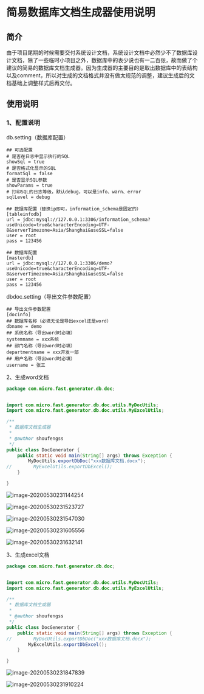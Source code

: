 # 简易数据库文档生成器使用说明

## 简介

由于项目尾期的时候需要交付系统设计文档，系统设计文档中必然少不了数据库设计文档，除了一些临时小项目之外，数据库中的表少说也有一二百张，故而做了个建议的简易的数据库文档生成器。因为生成器的主要目的是取出数据库中的表结构以及comment，所以对生成的文档格式并没有做太规范的调整，建议生成后的文档基础上调整样式后再交付。

## 使用说明

### 1、配置说明

db.setting（数据库配置）

```
## 可选配置
# 是否在日志中显示执行的SQL
showSql = true
# 是否格式化显示的SQL
formatSql = false
# 是否显示SQL参数
showParams = true
# 打印SQL的日志等级，默认debug，可以是info、warn、error
sqlLevel = debug

## 数据库配置（替换ip即可，information_schema是固定的）
[tableinfodb]
url = jdbc:mysql://127.0.0.1:3306/information_schema?useUnicode=true&characterEncoding=UTF-8&serverTimezone=Asia/Shanghai&useSSL=false
user = root
pass = 123456

## 数据库配置
[masterdb]
url = jdbc:mysql://127.0.0.1:3306/demo?useUnicode=true&characterEncoding=UTF-8&serverTimezone=Asia/Shanghai&useSSL=false
user = root
pass = 123456
```

dbdoc.setting（导出文件参数配置）

```
## 导出文件参数配置
[docinfo]
## 数据库名称（必填无论是导出excel还是word）
dbname = demo
## 系统名称（导出word时必填）
systemname = xxx系统
## 部门名称（导出word时必填）
departmentname = xxx开发一部
## 用户名称（导出word时必填）
username = 张三
```

2、生成word文档

```java
package com.micro.fast.generator.db.doc;


import com.micro.fast.generator.db.doc.utils.MyDocUtils;
import com.micro.fast.generator.db.doc.utils.MyExcelUtils;

/**
 * 数据库文档生成器
 *
 * @author shoufengss
 */
public class DocGenerator {
    public static void main(String[] args) throws Exception {
        MyDocUtils.exportDbDoc("xxx数据库文档.docx");
//        MyExcelUtils.exportDbExcel();
    }

}
```

![image-20200530231144254](https://tva1.sinaimg.cn/large/007S8ZIlly1gfavr0oindj30jq0rwwi0.jpg)

![image-20200530231523727](https://tva1.sinaimg.cn/large/007S8ZIlly1gfavutzr1uj31170u076q.jpg)

![image-20200530231547030](https://tva1.sinaimg.cn/large/007S8ZIlly1gfavv8qg6xj313y0u0tas.jpg)

![image-20200530231605556](https://tva1.sinaimg.cn/large/007S8ZIlly1gfavvjwdjuj310t0u0gr2.jpg)

![image-20200530231632141](https://tva1.sinaimg.cn/large/007S8ZIlly1gfavw00ut6j312j0u0n3a.jpg)

3、生成excel文档

```java
package com.micro.fast.generator.db.doc;


import com.micro.fast.generator.db.doc.utils.MyDocUtils;
import com.micro.fast.generator.db.doc.utils.MyExcelUtils;

/**
 * 数据库文档生成器
 *
 * @author shoufengss
 */
public class DocGenerator {
    public static void main(String[] args) throws Exception {
//        MyDocUtils.exportDbDoc("xxx数据库文档.docx");
        MyExcelUtils.exportDbExcel();
    }

}
```

![image-20200530231847839](https://tva1.sinaimg.cn/large/007S8ZIlly1gfavycv9s9j30js0vewik.jpg)

![image-20200530231910224](https://tva1.sinaimg.cn/large/007S8ZIlly1gfavyt88gbj30t4160wj7.jpg)